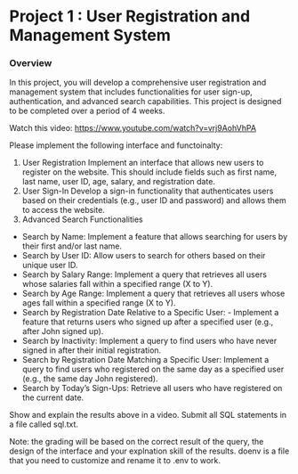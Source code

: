# Project 1 : User Registration and Management System

### Overview
In this project, you will develop a comprehensive user registration and management system that includes functionalities for user sign-up, authentication, and advanced search capabilities. This project is designed to be completed over a period of 4 weeks.

Watch this video: https://www.youtube.com/watch?v=vrj9AohVhPA

Please implement the following interface and functoinalty: 
1. User Registration
Implement an interface that allows new users to register on the website. This should include fields such as first name, last name, user ID, age, salary, and registration date.
1. User Sign-In
Develop a sign-in functionality that authenticates users based on their credentials (e.g., user ID and password) and allows them to access the website.
1. Advanced Search Functionalities
 - Search by Name: Implement a feature that allows searching for users by their first and/or last name.
 - Search by User ID: Allow users to search for others based on their unique user ID.
 - Search by Salary Range: Implement a query that retrieves all users whose salaries fall within a specified range (X to Y).
 - Search by Age Range: Implement a query that retrieves all users whose ages fall within a specified range (X to Y).
 - Search by Registration Date Relative to a Specific User:  - Implement a feature that returns users who signed up after a specified user (e.g., after John signed up).
 - Search by Inactivity: Implement a query to find users who have never signed in after their initial registration.
 - Search by Registration Date Matching a Specific User: Implement a query to find users who registered on the same day as a specified user (e.g., the same day John registered).
 - Search by Today’s Sign-Ups: Retrieve all users who have registered on the current date.

Show and explain the results above in a video. Submit all SQL statements in a file called sql.txt. 

Note: the grading will be based on the correct result of the query, the design of the interface and your explnation skill of the results. 
doenv is a file that you need to customize and rename it to .env to work.
   
